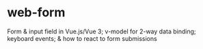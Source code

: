 # web-form
Form &amp; input field in Vue.js/Vue 3; v-model for 2-way data binding; keyboard events; &amp; how to react to form submissions
